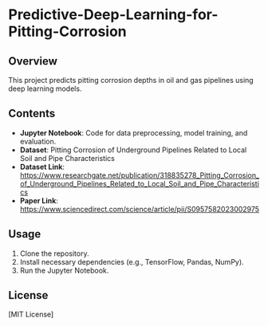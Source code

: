 # Predictive-Deep-Learning-for-Pitting-Corrosion
## Overview
This project predicts pitting corrosion depths in oil and gas pipelines using deep learning models.

## Contents
- **Jupyter Notebook**: Code for data preprocessing, model training, and evaluation.
- **Dataset**: Pitting Corrosion of Underground Pipelines Related to Local Soil and Pipe Characteristics
- **Dataset Link**: https://www.researchgate.net/publication/318835278_Pitting_Corrosion_of_Underground_Pipelines_Related_to_Local_Soil_and_Pipe_Characteristics
- **Paper Link**: https://www.sciencedirect.com/science/article/pii/S0957582023002975

## Usage
1. Clone the repository.
2. Install necessary dependencies (e.g., TensorFlow, Pandas, NumPy).
3. Run the Jupyter Notebook.

## License
[MIT License]
